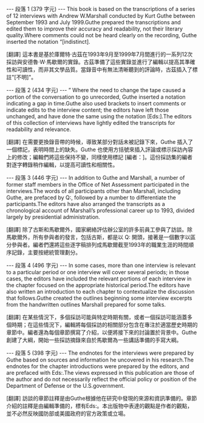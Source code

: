 ﻿--- 段落 1 (379 字元) ---
This book is based on the transcriptions of a series of 12 interviews with Andrew W.Marshall conducted by Kurt Guthe between September 1993 and July 1999.Guthe  prepared the transcriptions and edited them to improve their accuracy and  readability, not their literary quality.Where comments could not be heard clearly  on the recording, Guthe inserted the notation “[indistinct].

[翻譯]
這本書是基於庫爾特·古茲在1993年9月至1999年7月間進行的一系列12次採訪與安德魯·W·馬歇爾的實錄。古茲準備了這些實錄並進行了編輯以提高其準確性和可讀性，而非其文學品質。當錄音中有無法清晰聽到的評論時，古茲插入了標註"[不明]"。

--- 段落 2 (434 字元) ---
” Where the need to  change the tape caused a portion of the conversation to go unrecorded, Guthe  inserted a notation indicating a gap in time.Guthe also used brackets to insert  comments or indicate edits to the interview content; the editors have left those  unchanged, and have done the same using the notation [Eds:].The editors of this collection of interviews have lightly edited the transcripts for  readability and relevance.

[翻譯]
在需要更換錄音帶的時候，導致某部分對話未被記錄下來，Guthe 插入了一個標記，表明時間上的缺失。Guthe 也使用方括號來插入評論或標示採訪內容上的修改；編輯們將這些保持不變，同樣使用標記 [編者：]。這份採訪集的編者對逐字轉錄稍作編輯，以提高可讀性和相關性。

--- 段落 3 (446 字元) ---
In addition to Guthe and Marshall, a number of former  staff members in the Office of Net Assessment participated in the interviews.The  words of all participants other than Marshall, including Guthe, are prefaced by  Q:, followed by a number to differentiate the participants.The editors have also  arranged the transcripts as a chronological account of Marshall’s professional  career up to 1993, divided largely by presidential administration.

[翻譯]
除了古斯和馬歇爾外，國家網絡評估辦公室的許多前員工參與了訪談。除馬歇爾外，所有參與者的發言，包括古斯，都是以 Q: 開頭，接著是一個數字以區分參與者。編者們還將這些逐字稿排列成馬歇爾截至1993年的職業生涯的時間順序記錄，主要按總統管理劃分。

--- 段落 4 (496 字元) ---
In some cases,  more than one interview is relevant to a particular period or one interview will  cover several periods; in those cases, the editors have included the relevant  portions of each interview in the chapter focused on the appropriate historical  period.The editors have also written an introduction to each chapter to contextualize the discussion that follows.Guthe created the outlines beginning some interview excerpts from the handwritten outlines Marshall prepared for some talks.

[翻譯]
在某些情況下，多個採訪可能與特定時期有關，或者一個採訪可能涵蓋多個時期；在這些情況下，編輯將每個採訪的相關部分包含在專注於適當歷史時期的章節中。編者還為每個章節撰寫了介紹，以便將接下來的討論置於背景中。Guthe 創建了大綱，開始一些採訪摘錄來自於馬歇爾為一些講話準備的手寫大綱。

--- 段落 5 (398 字元) ---
The endnotes for the interviews  were prepared by Guthe based on sources and information he uncovered in his  research.The endnotes for the chapter introductions were prepared by the editors, and are prefaced with Eds:.The views expressed in this publication are those of the author and do not necessarily reflect the official policy or position of the Department of Defense or the  U.S.government.

[翻譯]
訪談的章節註釋是由Guthe根據他在研究中發現的來源和資訊準備的。章節介紹的註釋是由編輯準備的，標有Eds:。本出版物中表達的觀點是作者的觀點，並不必然反映國防部或美國政府的官方政策或立場。

